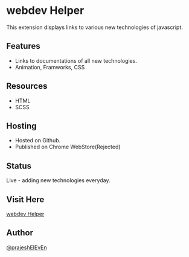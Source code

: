 # webdev Helper

This extension displays links to various new technologies of javascript.

## Features

- Links to documentations of all new technologies.
- Animation, Framworks, CSS

## Resources

- HTML
- SCSS

## Hosting

- Hosted on Github.
- Published on Chrome WebStore(Rejected)

## Status

Live - adding new technologies everyday.

## Visit Here

[webdev Helper]()

## Author

[@prajeshElEvEn](https://github.com/prajeshElEvEn)
